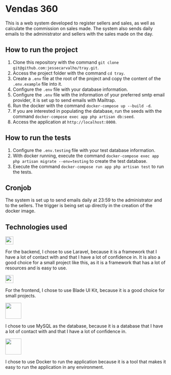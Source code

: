 # Vendas 360

This is a web system developed to register sellers and sales, as well as calculate the commission on sales made. The system also sends daily emails to the administrator and sellers with the sales made on the day.

## How to run the project

1. Clone this repository with the command `git clone git@github.com:jessecarvalho/tray.git`.
2. Access the project folder with the command `cd tray`.
3. Create a `.env` file at the root of the project and copy the content of the `.env.example` file into it.
4. Configure the `.env` file with your database information.
5. Configure the `.env` file with the information of your preferred smtp email provider, it is set up to send emails with Mailtrap.
6. Run the docker with the command `docker-compose up --build -d`.
7. If you are interested in populating the database, run the seeds with the command `docker-compose exec app php artisan db:seed`.
8. Access the application at `http://localhost:8000`.

## How to run the tests
1. Configure the `.env.testing` file with your test database information.
2. With docker running, execute the command `docker-compose exec app php artisan migrate --env=testing` to create the test database.
3. Execute the command `docker-compose run app php artisan test` to run the tests.

## Cronjob
The system is set up to send emails daily at 23:59 to the administrator and to the sellers. The trigger is being set up directly in the creation of the docker image.

## Technologies used

<img height="25" src="https://laravel.com/img/logotype.min.svg"/>

For the backend, I chose to use Laravel, because it is a framework that I have a lot of contact with and that I have a lot of confidence in. It is also a good choice for a small project like this, as it is a framework that has a lot of resources and is easy to use.

<img height="25" src="https://blade-ui-kit.com/images/logo.svg"/>

For the frontend, I chose to use Blade UI Kit, because it is a good choice for small projects. 

<img height="50" src="https://www.mysql.com/common/logos/logo-mysql-170x115.png"/>

I chose to use MySQL as the database, because it is a database that I have a lot of contact with and that I have a lot of confidence in.

<img height="50" src="https://miro.medium.com/v2/resize:fit:512/1*JEHLmWo6_SrpHPiP4AimIw.png"/>

I chose to use Docker to run the application because it is a tool that makes it easy to run the application in any environment.
